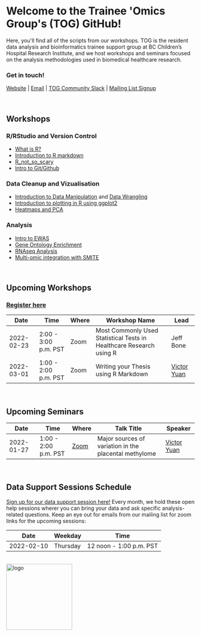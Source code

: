 # Welcome to the Trainee 'Omics Group's (TOG) GitHub!

Here, you'll find all of the scripts from our workshops. TOG is the resident data analysis and bioinformatics trainee support group at BC Children’s Hospital Research Institute, and we host workshops and seminars focused on the analysis methodologies used in biomedical healthcare research.  

### Get in touch!  
[Website](http://bcchr.ca/tog/) | [Email](tog@bcchr.ca) | [TOG Community Slack](togorg.slack.com) | [Mailing List Signup](mailto:sympa@list.bcchr.ca?subject=subscribe%20trainee_omics_group%20Firstname%20Lastname)  

<br> 

## Workshops

### R/RStudio and Version Control
- [What is R?](workshops/2022_01_19_what_is_R)  
- [Introduction to R markdown](workshops/2019-09-05_intro_to_rmarkdown)  
- [R_not_so_scary](workshops/2019-10-31_R_not_so_scary)  
- [Intro to Git/Github](workshops/2019-11-28_will_casazza)

### Data Cleanup and Vizualisation
- [Introduction to Data Manipulation](workshops/2019-10-03_intro_to_data_manipulation) and [Data Wrangling](2021-12-16_data_wrangling_ak)
- [Introduction to plotting in R using ggplot2](workshops/2020-07-09_intro-to-ggplot2_victor_yuan)
- [Heatmaps and PCA](workshops/2020-05-26_Heatmaps_and_PCA)

### Analysis  
- [Intro to EWAS](workshops/2020-10-29_intro_to_ewas)  
- [Gene Ontology Enrichment](workshops/2020-11-26_gene_ontology_enrichment)  
- [RNAseq Analysis](workshops/RNA-seq-Workshop-2021)  
- [Multi-omic integration with SMITE](workshops/2021_09_28_multi_omics_SMITE)  

<br>  

## Upcoming Workshops  

### [Register here](https://forms.gle/9YouDdc2UM6TgK4W6)

| Date | Time | Where | Workshop Name | Lead |  
| --- | --- | --- | --- | --- |  
| 2022-02-23 | 2:00 - 3:00 p.m. PST | Zoom | Most Commonly Used Statistical Tests in Healthcare Research using R | Jeff Bone |   
| 2022-03-01 | 1:00 - 2:00 p.m. PST | Zoom | Writing your Thesis using R Markdown | [Victor Yuan](https://victor.rbind.io/) |   

<br>

## Upcoming Seminars  

| Date | Time | Where | Talk Title | Speaker |  
| --- | --- | --- | --- | --- |  
| 2022-01-27 | 1:00 - 2:00 p.m. PST | [Zoom](https://ubc.zoom.us/j/69268175718?pwd=bjMzWkFZakVTbzlTVEYvczJJL0kxdz09) | Major sources of variation in the placental methylome | [Victor Yuan](https://victor.rbind.io/) |   

<br>  

## Data Support Sessions Schedule  
[Sign up for our data support session here!](https://docs.google.com/spreadsheets/d/1ov1wU8CKx1hiwG02gAr_iTioZBSR7FMSwGhUvrQfnbw/edit?usp=sharing) Every month, we hold these open help sessions wherer you can bring your data and ask specific analysis-related questions. Keep an eye out for emails from our mailing list for zoom links for the upcoming sessions:

| Date |  Weekday |	Time |
| --- | --- | --- |
| 2022-02-10 |	Thursday |	12 noon - 1:00 p.m. PST |  

<br> 

<img width="176" alt="logo" src="https://user-images.githubusercontent.com/59856969/150653135-4810c05b-91db-49a0-a480-b5672541fa0b.png">


